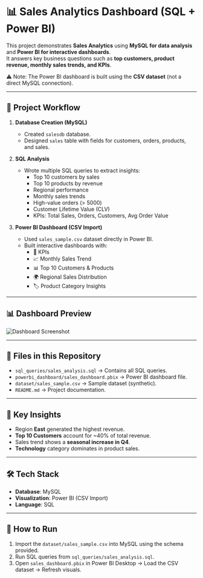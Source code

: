 # 📊 Sales Analytics Dashboard (SQL + Power BI)

This project demonstrates **Sales Analytics** using **MySQL for data analysis** and **Power BI for interactive dashboards**.  
It answers key business questions such as **top customers, product revenue, monthly sales trends, and KPIs**.  

⚠️ Note: The Power BI dashboard is built using the **CSV dataset** (not a direct MySQL connection).

---

## 🚀 Project Workflow
1. **Database Creation (MySQL)**
   - Created `salesdb` database.  
   - Designed `sales` table with fields for customers, orders, products, and sales.  

2. **SQL Analysis**
   - Wrote multiple SQL queries to extract insights:  
     - Top 10 customers by sales  
     - Top 10 products by revenue  
     - Regional performance  
     - Monthly sales trends  
     - High-value orders (> 5000)  
     - Customer Lifetime Value (CLV)  
     - KPIs: Total Sales, Orders, Customers, Avg Order Value  

3. **Power BI Dashboard (CSV Import)**
   - Used `sales_sample.csv` dataset directly in Power BI.  
   - Built interactive dashboards with:  
     - 📌 KPIs  
     - 📈 Monthly Sales Trend  
     - 📊 Top 10 Customers & Products  
     - 🌍 Regional Sales Distribution  
     - 🏷 Product Category Insights  

---

## 📊 Dashboard Preview
![Dashboard Screenshot](powerbi_dashboard/screenshot.png)

---

## 📂 Files in this Repository
- `sql_queries/sales_analysis.sql` → Contains all SQL queries.  
- `powerbi_dashboard/sales_dashboard.pbix` → Power BI dashboard file.  
- `dataset/sales_sample.csv` → Sample dataset (synthetic).  
- `README.md` → Project documentation.  

---

## 🔑 Key Insights
- Region **East** generated the highest revenue.  
- **Top 10 Customers** account for ~40% of total revenue.  
- Sales trend shows a **seasonal increase in Q4**.  
- **Technology** category dominates in product sales.  

---

## 🛠 Tech Stack
- **Database**: MySQL  
- **Visualization**: Power BI (CSV Import)  
- **Language**: SQL  

---

## 📌 How to Run
1. Import the `dataset/sales_sample.csv` into MySQL using the schema provided.  
2. Run SQL queries from `sql_queries/sales_analysis.sql`.  
3. Open `sales_dashboard.pbix` in Power BI Desktop → Load the CSV dataset → Refresh visuals.  
